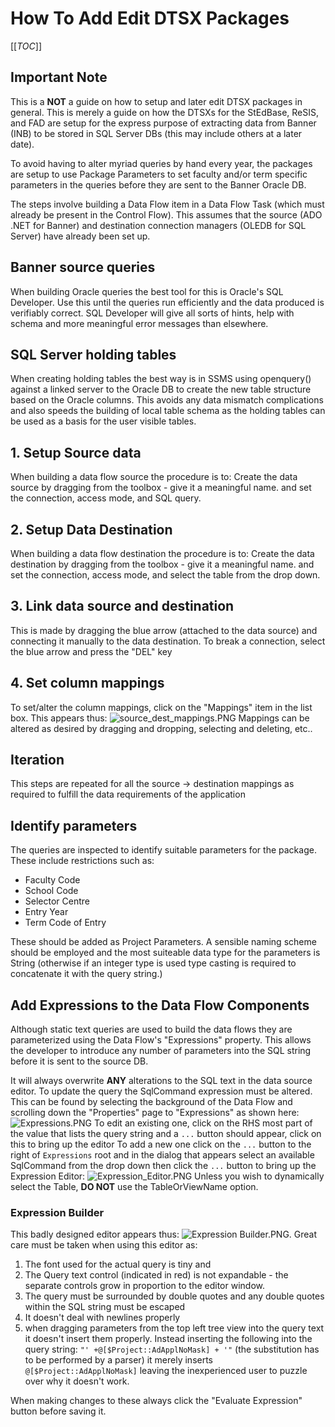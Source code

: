 # How To Add Edit DTSX Packages

[[_TOC_]]

## Important Note

This is a **NOT** a guide on how to setup and later edit DTSX packages in general. This is merely 
a guide on how the DTSXs for the StEdBase, ReSIS, and FAD are setup for the express purpose 
of extracting data from Banner (INB) to be stored in SQL Server DBs (this may include others at 
a later date).

To avoid having to alter myriad queries by hand every year, the packages are setup to use Package
Parameters to set faculty and/or term specific parameters in the queries before they are sent to
the Banner Oracle DB.

The steps involve building a Data Flow item in a Data Flow Task (which must already be present
in the Control Flow). This assumes that the source (ADO .NET for Banner) and destination connection
managers (OLEDB for SQL Server) have already been set up.

## Banner source queries
When building Oracle queries the best tool for this is Oracle's SQL Developer. Use
this until the queries run efficiently and the data produced is verifiably correct. SQL Developer
will give all sorts of hints, help with schema and more meaningful error messages than elsewhere.

## SQL Server holding tables
When creating holding tables the best way is in SSMS using openquery() against a 
linked server to the Oracle DB to create the new table structure based on the Oracle columns.
This avoids any data mismatch complications and also speeds the building of local table schema
as the holding tables can be used as a basis for the user visible tables.

## 1. Setup Source data

When building a data flow source the procedure is to:
Create the data source by dragging from the toolbox - give it a meaningful name. and set the connection, access
mode, and SQL query.


## 2. Setup Data Destination

When building a data flow destination the procedure is to:
Create the data destination by dragging from the toolbox - give it a meaningful name. and set the
connection, access mode, and select the table from the drop down.

## 3. Link data source and destination 

This is made by dragging the blue arrow (attached to the data source) and connecting it manually
to the data destination. To break a connection, select the blue arrow and press the "DEL" key

## 4. Set column mappings

To set/alter the column mappings, click on the "Mappings" item in the list box. This appears thus:
![source_dest_mappings.PNG](/.attachments/source_dest_mappings-29410702-bc68-4fcd-82e6-389f4b467760.PNG)
Mappings can be altered as desired by dragging and dropping, selecting and deleting, etc..

## Iteration
This steps are repeated for all the source -> destination mappings as required to fulfill the data requirements of the application

## Identify parameters

The queries are inspected to identify suitable parameters for the package. These include restrictions such as:
- Faculty Code
- School Code
- Selector Centre
- Entry Year
- Term Code of Entry

These should be added as Project Parameters. A sensible naming scheme should be employed and
 the most suiteable data type for the parameters is String (otherwise if an integer type is used type 
casting is required to concatenate it with the query string.)

## Add Expressions to the Data Flow Components
Although static text queries are used to build the data flows they are parameterized using the 
Data Flow's "Expressions" property. This allows the developer to introduce any number of
parameters into the SQL string before it is sent to the source DB.

It will always overwrite **ANY** alterations to the SQL text in the data source editor. To update the
query the SqlCommand expression must be altered. This can be found by selecting the background
of the Data Flow and scrolling down the "Properties" page to "Expressions" as shown here:
![Expressions.PNG](/.attachments/Expressions-b20b031c-8cf3-4d82-8598-972dc9f5d40f.PNG)
To edit an existing one, click on the RHS most part of the value that lists the query string and a `...`
button should appear, click on this to bring up the editor
To add a new one click on the `...` button to the right of `Expressions` root and in the dialog
that appears select an available SqlCommand from the drop down then click the `...` button
to bring up the Expression Editor:
 ![Expression_Editor.PNG](/.attachments/Expression_Editor-e6df5edf-c175-4018-af9e-984ca6548cfc.PNG)
Unless you wish to dynamically select the Table, **DO NOT** use the TableOrViewName option.

### Expression Builder

This badly designed editor appears thus:
 ![Expression Builder.PNG](/.attachments/Expression%20Builder-cd9316e5-a093-43dc-8d27-54a6ac231fa7.PNG).
Great care must be taken when using this editor as:
1. The font used for the actual query is tiny and
0. The Query text control (indicated in red) is not expandable - the separate controls grow in 
proportion to the editor window.
0. The query must be surrounded by double quotes and any double quotes within the SQL string
must be escaped
0. It doesn't deal with newlines properly
0. when dragging parameters from the top left tree view into the query text it doesn't insert them
properly. Instead inserting the following into the query string:
`"' +@[$Project::AdApplNoMask] + '"` (the substitution has to be performed by a parser)
it merely inserts 
`@[$Project::AdApplNoMask]`
leaving the inexperienced user to puzzle over why it doesn't work.

When making changes to these always click the "Evaluate Expression" button before saving it.




